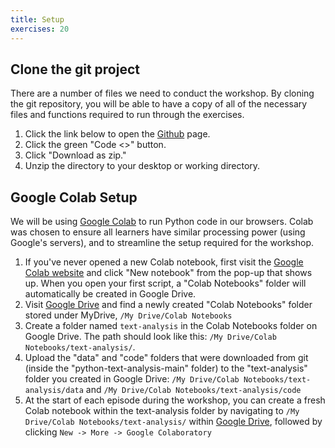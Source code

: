 ```yaml
---
title: Setup
exercises: 20
---
```


## Clone the git project

There are a number of files we need to conduct the workshop. By cloning the git repository, you will be able to have a copy of all of the necessary files and functions required to run through the exercises.

1. Click the link below to open the [Github](https://github.com/carpentries-incubator/python-text-analysis) page.
2. Click the green "Code <>" button.
3. Click "Download as zip."
4. Unzip the directory to your desktop or working directory.

## Google Colab Setup
We will be using [Google Colab](https://research.google.com/colaboratory/faq.html) to run Python code in our browsers. Colab was chosen to ensure all learners have similar processing power (using Google's servers), and to streamline the setup required for the workshop. 

1. If you've never opened a new Colab notebook, first visit the [Google Colab website](https://colab.research.google.com/) and click "New notebook" from the pop-up that shows up. When you open your first script, a "Colab Notebooks" folder will automatically be created in Google Drive.
2. Visit [Google Drive](https://drive.google.com/drive/my-drive) and find a newly created "Colab Notebooks" folder stored under MyDrive, ```/My Drive/Colab Notebooks```
3. Create a folder named ```text-analysis``` in the Colab Notebooks folder on Google Drive. The path should look like this: ```/My Drive/Colab Notebooks/text-analysis/```.
4. Upload the "data" and "code" folders that were downloaded from git (inside the "python-text-analysis-main" folder)  to the "text-analysis" folder you created in Google Drive: ```/My Drive/Colab Notebooks/text-analysis/data``` and  ```/My Drive/Colab Notebooks/text-analysis/code```
5. At the start of each episode during the workshop, you can create a fresh Colab notebook within the text-analysis folder by navigating to ```/My Drive/Colab Notebooks/text-analysis/``` within [Google Drive](https://drive.google.com/drive/my-drive), followed by clicking ```New -> More -> Google Colaboratory```


